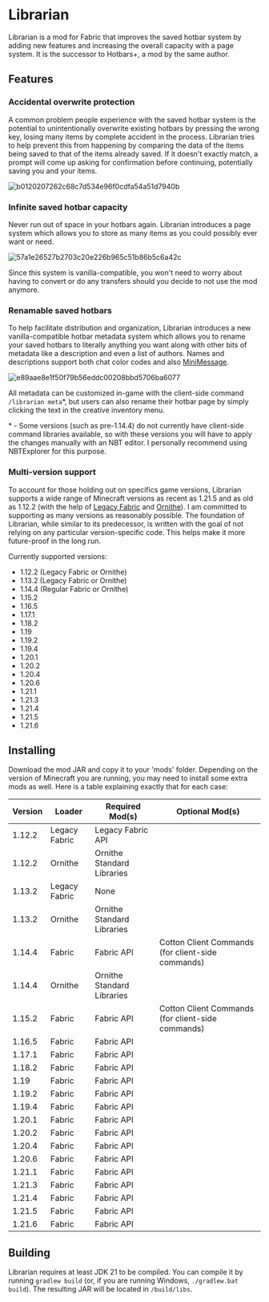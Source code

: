 # Librarian
Librarian is a mod for Fabric that improves the saved hotbar system by adding new features and increasing the overall
capacity with a page system. It is the successor to Hotbars+, a mod by the same author.

## Features

### Accidental overwrite protection
A common problem people experience with the saved hotbar system is the potential to unintentionally overwrite existing
hotbars by pressing the wrong key, losing many items by complete accident in the process. Librarian tries to help 
prevent this from happening by comparing the data of the items being saved to that of the items already saved. If it
doesn't exactly match, a prompt will come up asking for confirmation before continuing, potentially saving you and your
items.

![b0120207262c68c7d534e96f0cdfa54a51d7940b](https://github.com/user-attachments/assets/88248d39-27a7-47c1-bae5-e29e09e50dcc)


### Infinite saved hotbar capacity
Never run out of space in your hotbars again. Librarian introduces a page system which allows you to store as many items
as you could possibly ever want or need.

![57a1e26527b2703c20e226b965c51b86b5c6a42c](https://github.com/user-attachments/assets/f237cdfd-8c6c-4df1-83da-cf3121227b11)

Since this system is vanilla-compatible, you won't need to worry about having to convert or do any transfers should you
decide to not use the mod anymore.

### Renamable saved hotbars
To help facilitate distribution and organization, Librarian introduces a new vanilla-compatible hotbar metadata system
which allows you to rename your saved hotbars to literally anything you want along with other bits of metadata like a
description and even a list of authors. Names and descriptions support both chat color codes and also
[MiniMessage](https://docs.advntr.dev/minimessage/format.html).

![e89aae8e1f50f79b56eddc00208bbd5706ba6077](https://github.com/user-attachments/assets/c83ddae8-26ad-4f1f-919d-6e426cbd641e)

All metadata can be customized in-game with the client-side command `/librarian meta`*, but users can also rename their
hotbar page by simply clicking the text in the creative inventory menu.

\* - Some versions (such as pre-1.14.4) do not currently have client-side command libraries available, so with these
versions you will have to apply the changes manually with an NBT editor. I personally recommend using NBTExplorer for
this purpose.

### Multi-version support
To account for those holding out on specifics game versions, Librarian supports a wide range of Minecraft versions as
recent as 1.21.5 and as old as 1.12.2 (with the help of [Legacy Fabric](https://legacyfabric.net/) and
[Ornithe](https://ornithemc.net/)). I am committed to supporting as many versions as reasonably possible. The foundation
of Librarian, while similar to its predecessor, is written with the goal of not relying on any particular
version-specific code. This helps make it more future-proof in the long run.

Currently supported versions:
* 1.12.2 (Legacy Fabric or Ornithe)
* 1.13.2 (Legacy Fabric or Ornithe)
* 1.14.4 (Regular Fabric or Ornithe)
* 1.15.2
* 1.16.5
* 1.17.1
* 1.18.2
* 1.19
* 1.19.2
* 1.19.4
* 1.20.1
* 1.20.2
* 1.20.4
* 1.20.6
* 1.21.1
* 1.21.3
* 1.21.4
* 1.21.5
* 1.21.6

## Installing
Download the mod JAR and copy it to your 'mods' folder. Depending on the version of Minecraft you are running, you may
need to install some extra mods as well. Here is a table explaining exactly that for each case:

| Version | Loader        | Required Mod(s)            | Optional Mod(s)                                   |
|---------|---------------|----------------------------|---------------------------------------------------|
| 1.12.2  | Legacy Fabric | Legacy Fabric API          |
| 1.12.2  | Ornithe       | Ornithe Standard Libraries |
| 1.13.2  | Legacy Fabric | None                       |
| 1.13.2  | Ornithe       | Ornithe Standard Libraries |
| 1.14.4  | Fabric        | Fabric API                 | Cotton Client Commands (for client-side commands) |
| 1.14.4  | Ornithe       | Ornithe Standard Libraries |
| 1.15.2  | Fabric        | Fabric API                 | Cotton Client Commands (for client-side commands) |
| 1.16.5  | Fabric        | Fabric API                 |
| 1.17.1  | Fabric        | Fabric API                 |
| 1.18.2  | Fabric        | Fabric API                 |
| 1.19    | Fabric        | Fabric API                 |
| 1.19.2  | Fabric        | Fabric API                 |
| 1.19.4  | Fabric        | Fabric API                 |
| 1.20.1  | Fabric        | Fabric API                 |
| 1.20.2  | Fabric        | Fabric API                 |
| 1.20.4  | Fabric        | Fabric API                 |
| 1.20.6  | Fabric        | Fabric API                 |
| 1.21.1  | Fabric        | Fabric API                 |
| 1.21.3  | Fabric        | Fabric API                 |
| 1.21.4  | Fabric        | Fabric API                 |
| 1.21.5  | Fabric        | Fabric API                 |
| 1.21.6  | Fabric        | Fabric API                 |

## Building
Librarian requires at least JDK 21 to be compiled. You can compile it by running `gradlew build` (or, if you are running
Windows, `./gradlew.bat build`). The resulting JAR will be located in `/build/libs`.

